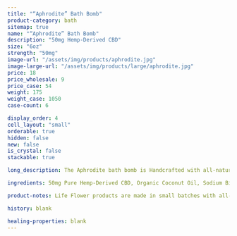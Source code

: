 ```yaml
---
title: "“Aphrodite” Bath Bomb"
product-category: bath
sitemap: true
name: "“Aphrodite” Bath Bomb"
description: "50mg Hemp-Derived CBD"
size: "6oz"
strength: "50mg"
image-url: "/assets/img/products/aphrodite.jpg"
image-large-url: "/assets/img/products/large/aphrodite.jpg"
price: 18
price_wholesale: 9
price_case: 54
weight: 175
weight_case: 1050
case-count: 6

display_order: 4
cell_layout: "small"
orderable: true
hidden: false
new: false
is_crystal: false
stackable: true

long_description: The Aphrodite bath bomb is Handcrafted with all-natural aphrodisiac essential oils, making it the perfect couple or self love treat. Made with organic, lab-tested plant extract to ensure optimal pain relief and relaxation. Includes a cleansed, charged rose quartz stone to enhance positive and pure energies of deep love. Topped with rose buds and hibiscus petals.   

ingredients: 50mg Pure Hemp-Derived CBD, Organic Coconut Oil, Sodium Bicarbonate, Naturally-derived Citric Acid, Corn Starch, Epsom Salt, Organic Herbs, Essential Oils, Plant-based Color, Witch Hazel, Cleansed & Charged Crystal.

product-notes: Life Flower products are made in small batches with all-natural and boutique ingredients. Orders are processed and shipped in 7-10 business days. Please allow additional time for&nbsp;delivery.

history: blank

healing-properties: blank
---
```

